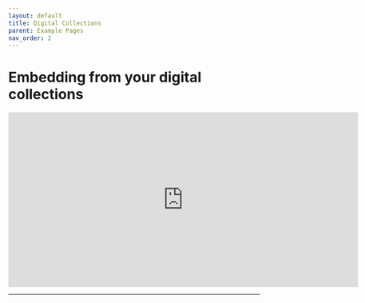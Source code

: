```yaml
---
layout: default
title: Digital Collections
parent: Example Pages
nav_order: 2
---
```

# Embedding from your digital collections


<iframe id="widgetPreview" frameBorder="0"  width="700px"  height="350px"  border="0px" style="border:0px solid white"  src="https://www.davidrumsey.com/luna/servlet/detail/RUMSEY~8~1~307892~90077764:Denver--Residential-Population-Dens?amp;qvq=w4s:/where/Denver (Colo.);sort:pub_list_no_initialsort,pub_date,pub_list_no,series_no;lc:RUMSEY~8~1&embedded=true&sort=pub_list_no_initialsort%2Cpub_date%2Cpub_list_no%2Cseries_no&mi=1&trs=12&cic=RUMSEY%7E8%7E1&widgetFormat=javascript&widgetType=detail&controls=1&nsip=1" ></iframe>


____

<iframe id="widgetPreview" frameBorder="0"  width="700px"  height="350px"  border="0px" style="border:0px solid white"  src="https://mountainscholar.org/bitstream/handle/11124/175111/EBZ-01.jpeg?sequence=1&isAllowed=y></iframe>
